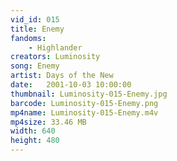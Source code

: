 ```yaml
---
vid_id: 015
title: Enemy
fandoms:
    - Highlander
creators: Luminosity
song: Enemy
artist: Days of the New
date:   2001-10-03 10:00:00
thumbnail: Luminosity-015-Enemy.jpg
barcode: Luminosity-015-Enemy.png
mp4name: Luminosity-015-Enemy.m4v
mp4size: 33.46 MB
width: 640
height: 480
---
```



  